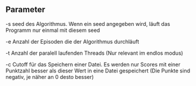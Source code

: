 ## Parameter

-s  seed des Algorithmus. Wenn ein seed angegeben wird, läuft das Programm nur einmal mit diesem seed

-e  Anzahl der Episoden die der Algorithmus durchläuft

-t  Anzahl der paralell laufenden Threads (Nur relevant im endlos modus)

-c  Cutoff für das Speichern einer Datei. Es werden nur Scores mit einer Punktzahl besser als dieser Wert in eine Datei gespeichert (Die Punkte sind negativ, je näher an 0 desto besser)
